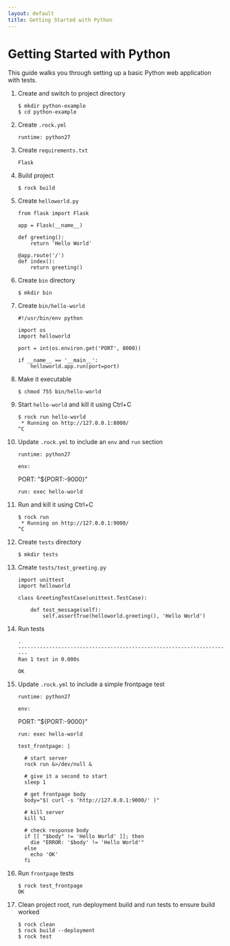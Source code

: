 ```yaml
---
layout: default
title: Getting Started with Python
---
```


# Getting Started with Python

This guide walks you through setting up a basic Python web application with
tests.

 1. Create and switch to project directory

        $ mkdir python-example
        $ cd python-example

 1. Create `.rock.yml`

        runtime: python27

 1. Create `requirements.txt`

        Flask

 1. Build project

        $ rock build

 1. Create `helloworld.py`

        from flask import Flask

        app = Flask(__name__)

        def greeting():
            return 'Hello World'

        @app.route('/')
        def index():
            return greeting()

 1. Create `bin` directory

        $ mkdir bin

 1. Create `bin/hello-world`

        #!/usr/bin/env python

        import os
        import helloworld

        port = int(os.environ.get('PORT', 8000))

        if __name__ == '__main__':
            helloworld.app.run(port=port)

 1. Make it executable

        $ chmod 755 bin/hello-world

 1. Start `hello-world` and kill it using Ctrl+C

        $ rock run hello-world
         * Running on http://127.0.0.1:8000/
        ^C

 1. Update `.rock.yml` to include an `env` and `run` section

        runtime: python27

        env:
	  PORT: "${PORT:-9000}"

        run: exec hello-world

 1. Run and kill it using Ctrl+C

        $ rock run
         * Running on http://127.0.0.1:9000/
        ^C

 1. Create `tests` directory

        $ mkdir tests

 1. Create `tests/test_greeting.py`

        import unittest
        import helloworld

        class GreetingTestCase(unittest.TestCase):

            def test_message(self):
                self.assertTrue(helloworld.greeting(), 'Hello World')

 1. Run tests

        .
        ----------------------------------------------------------------------
        Ran 1 test in 0.000s

        OK

 1. Update `.rock.yml` to include a simple frontpage test

        runtime: python27

        env:
	  PORT: "${PORT:-9000}"

        run: exec hello-world

        test_frontpage: |

          # start server
          rock run &>/dev/null &

          # give it a second to start
          sleep 1

          # get frontpage body
          body="$( curl -s 'http://127.0.0.1:9000/' )"

          # kill server
          kill %1

          # check response body
          if [[ "$body" != 'Hello World' ]]; then
            die "ERROR: '$body' != 'Hello World'"
          else
            echo 'OK'
          fi

 1. Run `frontpage` tests

        $ rock test_frontpage
        OK

 1. Clean project root, run deployment build and run tests to ensure build worked

        $ rock clean
        $ rock build --deployment
        $ rock test
